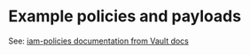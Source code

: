 # Example policies and payloads

See: [iam-policies documentation from Vault docs](https://learn.hashicorp.com/vault/operations/iam-policies)
